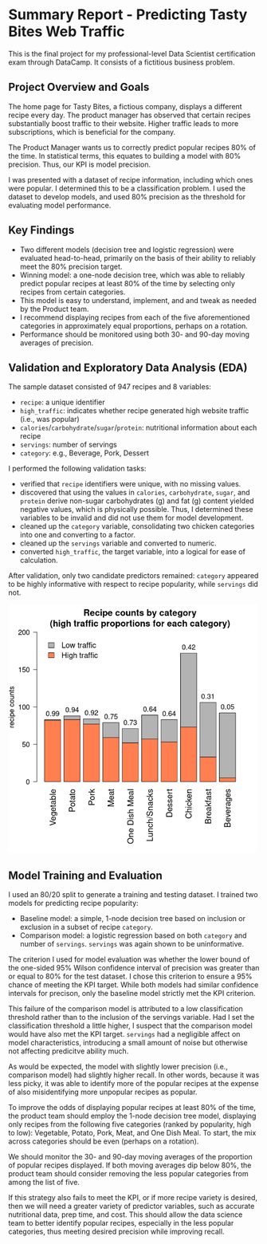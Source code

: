 # Summary Report - Predicting Tasty Bites Web Traffic
This is the final project for my professional-level Data Scientist certification exam through DataCamp. It consists of a fictitious business problem. 

## Project Overview and Goals
The home page for Tasty Bites, a fictious company, displays a different recipe every day. The product manager has observed that certain recipes substantially boost traffic to their website. Higher traffic leads to more subscriptions, which is beneficial for the company.

The Product Manager wants us to correctly predict popular recipes 80% of the time. In statistical terms, this equates to building a model with 80% precision. Thus, our KPI is model precision.

I was presented with a dataset of recipe information, including which ones were popular. I determined this to be a classification problem. I used the dataset to develop models, and used 80% precision as the threshold for evaluating model performance.

## Key Findings
- Two different models (decision tree and logistic regression) were evaluated head-to-head, primarily on the basis of their ability to reliably meet the 80% precision target.
- Winning model: a one-node decision tree, which was able to reliably predict popular recipes at least 80% of the time by selecting only recipes from certain categories.
- This model is easy to understand, implement, and and tweak as needed by the Product team.
- I recommend displaying recipes from each of the five aforementioned categories in approximately equal proportions, perhaps on a rotation.
- Performance should be monitored using both 30- and 90-day moving averages of precision.

## Validation and Exploratory Data Analysis (EDA)
The sample dataset consisted of 947 recipes and 8 variables:
- `recipe`: a unique identifier
- `high_traffic`: indicates whether recipe generated high website traffic (i.e., was popular)
- `calories`/`carbohydrate`/`sugar`/`protein`: nutritional information about each recipe
- `servings`: number of servings
- `category`: e.g., Beverage, Pork, Dessert

I performed the following validation tasks:
- verified that `recipe` identifiers were unique, with no missing values.
- discovered that using the values in `calories`, `carbohydrate`, `sugar`, and `protein` derive non-sugar carbohydrates (g) and fat (g) content yielded negative values, which is physically possible. Thus, I determined these variables to be invalid and did not use them for model development.
- cleaned up the `category` variable, consolidating two chicken categories into one and converting to a factor.
- cleaned up the `servings` variable and converted to numeric.
- converted `high_traffic`, the target variable, into a logical for ease of calculation.

After validation, only two candidate predictors remained: `category` appeared to be highly informative with respect to recipe popularity, while `servings` did not.

<img src="/Images/recipe_counts_by_category_colored_traffic.png" width="500"/>

## Model Training and Evaluation

I used an 80/20 split to generate a training and testing dataset. I trained two models for predicting recipe popularity:
- Baseline model: a simple, 1-node decision tree based on inclusion or exclusion in a subset of recipe `category`.
- Comparison model: a logistic regression based on both `category` and number of `servings`. `servings` was again shown to be uninformative.

The criterion I used for model evaluation was whether the lower bound of the one-sided 95% Wilson confidence interval of precision was greater than or equal to 80% for the test dataset. I chose this criterion to ensure a 95% chance of meeting the KPI target. While both models had similar confidence intervals for precison, only the baseline model strictly met the KPI criterion.


This failure of the comparison model is attributed to a low classification threshold rather than to the inclusion of the servings variable. Had I set the classification threshold a little higher, I suspect that the comparison model would have also met the KPI target. `servings` had a negligible affect on model characteristics, introducing a small amount of noise but otherwise not affecting predicitve ability much.

As would be expected, the model with slightly lower precision (i.e., comparison model) had slightly higher recall. In other words, because it was less picky, it was able to identify more of the popular recipes at the expense of also misidentifying more unpopular recipes as popular.


To improve the odds of displaying popular recipes at least 80% of the time, the product team should employ the 1-node decision tree model, displaying only recipes from the following five categories (ranked by popularity, high to low): Vegetable, Potato, Pork, Meat, and One Dish Meal. To start, the mix across categories should be even (perhaps on a rotation). 

We should monitor the 30- and 90-day moving averages of the proportion of popular recipes displayed. If both moving averages dip below 80%, the product team should consider removing the less popular categories from among the list of five.

If this strategy also fails to meet the KPI, or if more recipe variety is desired, then we will need a greater variety of predictor variables, such as accurate nutritional data, prep time, and cost. This should allow the data science team to better identify popular recipes, especially in the less popular categories, thus meeting desired precision while improving recall.
